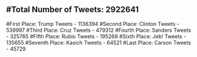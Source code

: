 #Total Number of Tweets: 2922641 
---
#First Place: Trump Tweets - 1136394
#Second Place: Clinton Tweets - 539997
#Third Place: Cruz Tweets - 479312
#Fourth Place: Sanders Tweets - 325765
#Fifth Place: Rubio Tweets - 195268
#Sixth Place: Jeb! Tweets - 135655
#Seventh Place: Kasich Tweets - 64521
#Last Place: Carson Tweets - 45729
